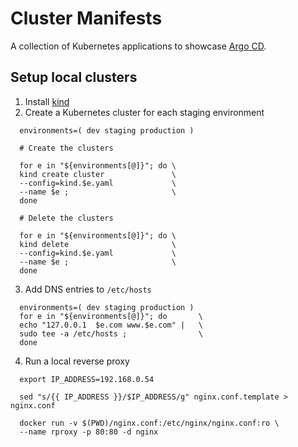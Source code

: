 # Cluster Manifests
A collection of Kubernetes applications to showcase [Argo CD](https://argoproj.github.io/).

## Setup local clusters
1. Install [kind](https://kind.sigs.k8s.io/docs/user/quick-start/)
2. Create a Kubernetes cluster for each staging environment
```shell
  environments=( dev staging production )

  # Create the clusters

  for e in "${environments[@]}"; do \
  kind create cluster               \
  --config=kind.$e.yaml             \
  --name $e ;                       \
  done

  # Delete the clusters

  for e in "${environments[@]}"; do \
  kind delete                       \
  --config=kind.$e.yaml             \
  --name $e ;                       \
  done
```
3. Add DNS entries to `/etc/hosts`
```shell
  environments=( dev staging production )
  for e in "${environments[@]}"; do       \
  echo "127.0.0.1  $e.com www.$e.com" |   \
  sudo tee -a /etc/hosts ;                \
  done
```

4. Run a local reverse proxy
```shell
  export IP_ADDRESS=192.168.0.54

  sed "s/{{ IP_ADDRESS }}/$IP_ADDRESS/g" nginx.conf.template > nginx.conf

  docker run -v $(PWD)/nginx.conf:/etc/nginx/nginx.conf:ro \
  --name rproxy -p 80:80 -d nginx
```
